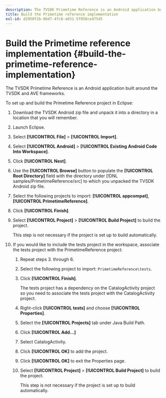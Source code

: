 ```yaml
---
description: The TVSDK Primetime Reference is an Android application built around the TVSDK and AVE frameworks.
title: Build the Primetime reference implementation
exl-id: d2950f2b-06d7-4fc8-a031-5f058ce47545
---
```

# Build the Primetime reference implementation {#build-the-primetime-reference-implementation}

The TVSDK Primetime Reference is an Android application built around the TVSDK and AVE frameworks.

To set up and build the Primetime Reference project in Eclipse: 

1. Download the TVSDK Android zip file and unpack it into a directory in a location that you will remember.
1. Launch Eclipse.
1. Select **[!UICONTROL File]** > **[!UICONTROL Import]**.
1. Select **[!UICONTROL Android]** > **[!UICONTROL Existing Android Code Into Workspace]**.
1. Click **[!UICONTROL Next]**.
1. Use the **[!UICONTROL Browse]** button to populate the **[!UICONTROL Root Directory]** field with the directory under [!DNL samples/PrimetimeReference/src] to which you unpacked the TVSDK Android zip file.
1. Select the following projects to import: **[!UICONTROL appcompat]**, **[!UICONTROL PrimetimeReference]**.
1. Click **[!UICONTROL Finish]**.
1. Select  **[!UICONTROL Project]** > **[!UICONTROL Build Project]** to build the project.

   This step is not necessary if the project is set up to build automatically.
1. If you would like to include the tests project in the workspace, associate the tests project with the PrimetimeReference project:
   1. Repeat steps 3. through 6.
   1. Select the following project to import: `PrimetimeReference\tests`.
   1. Click **[!UICONTROL Finish]**.
   
      The tests project has a dependency on the CatalogActivity project so you need to associate the tests project with the CatalogActivity project.   
   1. Right-click **[!UICONTROL tests]** and choose **[!UICONTROL Properties]**.
   1. Select the **[!UICONTROL Projects]** tab under Java Build Path.
   1. Click **[!UICONTROL Add...]**
   1. Select CatalogActivity.
   1. Click **[!UICONTROL OK]** to add the project.
   1. Click **[!UICONTROL OK]** to exit the Properties page.
   1. Select  **[!UICONTROL Project]** > **[!UICONTROL Build Project]** to build the project.
   
      This step is not necessary if the project is set up to build automatically.
